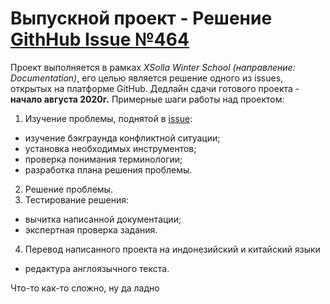 # Выпускной проект - **Решение [GithHub Issue №464](https://github.com/clearlinux/clear-linux-documentation/issues/464)**
Проект выполняется в рамках _XSolla Winter School (направление: Documentation)_, его целью является решение одного из issues, открытых на платформе GitHub. Дедлайн сдачи готового проекта - **начало августа 2020г.** Примерные шаги работы над проектом:
1. Изучение проблемы, поднятой в [issue](https://github.com/clearlinux/clear-linux-documentation/issues/464):
+ изучение бэкграунда конфликтной ситуации;
+ установка необходимых инструментов;
+ проверка понимания терминологии;
+ разработка плана решения проблемы.
2. Решение проблемы.
3. Тестирование решения:
+ вычитка написанной документации;
+ экспертная проверка задания.
4. Перевод написанного проекта на индонезийский и китайский языки
+ редактура англоязычного текста.

Что-то как-то сложно, ну да ладно
